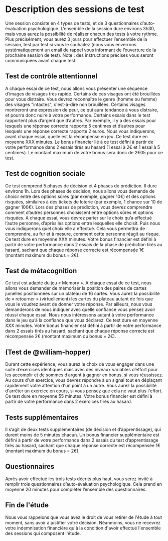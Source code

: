 # Description des sessions de test
Une session consiste en 4 types de tests, et de 3 questionnaires d’auto-évaluation psychologique. L’ensemble de la session dure environs 3h30, mais vous aurez la possibilité de réaliser chacun des tests à votre rythme. Plus précisément, vous aurez 3 jours pour effectuer l’ensemble de la session, test par test si vous le souhaitez (nous vous enverrons systématiquement un email de rappel vous informant de l’ouverture de la prochaine session de test).
Note : des instructions précises vous seront communiquées avant chaque test.

## Test de contrôle attentionnel
A chaque essai de ce test, nous allons vous présenter une séquence d’images de visages très rapide. Certains de ces visages ont été brouillées pour vous distraire. Vous devrez reconnaître le genre (homme ou femme) des visages "intactes", c'est-à-dire non brouillées. Certains visages montreront une expression de peur, ce qui aura tendance à vous distraire, et pourra donc nuire à votre performance.
Certains essais dans le test rapportent plus d’argent que d’autres. Par exemple, il y a des essais pour lesquels une réponse correcte rapporte 5 centimes et d’autres pour lesquels une réponse correcte rapporte 2 euros. Nous vous indiquerons, avant chaque essai, quelle est la récompense en jeu.
Ce test dure en moyenne XXX minutes. Le bonus financier lié à ce test défini à partir de votre performance dans 2 essais tirés au hasard (1 essai à 2€ et 1 essai à 5 centimes). Le montant maximum de votre bonus sera donc de 2€05 pour ce test.

## Test de cognition sociale
Ce test comprend 5 phases de décision et 4 phases de prédiction. Il dure environs 1h.
Lors des phases de décision, nous allons vous demande de choisir entre des options sûres (par exemple, gagner 10€) et des options risquées, similaires à des tickets de loterie (par exemple, 1 chance sur 10 de gagner 100€). Lors des phases de prédiction, vous devrez comprendre comment
d’autres personnes choisissent entre options sûres et options risquées. A chaque essai, vous devrez parier sur le choix qu’a effectué l’autre personne, d’après les options entre lesquelles elle choisit. Puis nous vous indiquerons quel choix elle a effectué. Cela vous permettra de comprendre, au fur et à mesure, comment cette personne réagit au risque.
Ce test dure en moyenne XXX minutes. Votre bonus financier est défini à partir de votre performance dans 2 essais de la phase de prédiction tirés au hasard, sachant que chaque réponse correcte est récompensée 1€ (montant maximum du bonus = 2€).

## Test de métacognition
Ce test est adapté du jeu « Memory ». A chaque essai de ce test, nous allons vous demander de mémoriser la position des paires de cartes jumelles positionnées sur un plateau de 16 cartes. Vous aurez la possibilité de « retourner » (virtuellement) les cartes du plateau autant de fois que vous le voudrez avant de donner votre réponse. Par ailleurs, nous vous demanderons de nous indiquer avec quelle confiance vous pensez avoir réussi chaque essai. Nous nous intéressons autant à votre performance dans le jeu qu’à la confiance que vous déclarez.
Ce test dure en moyenne XXX minutes. Votre bonus financier est défini à partir de votre performance dans 2 essais tirés au hasard, sachant que chaque réponse correcte est récompensée 2€ (montant maximum du bonus = 2€).

## (Test de @william-hopper)
Durant cette expérience, vous aurez le choix de vous engager dans une suite d’exercices identiques mais avec des niveaux variables d’effort pour les accomplir et de sommes d’argent à gagner en bonus, si vous réussissez. Au cours d'un exercice, vous devrez répondre à un signal tout en déplaçant rapidement votre attention d'un point à un autre. Vous aurez la possibilité d'arrêter un exercice en cours, si vous pensez que cela ne vaut plus l'effort.
Ce test dure en moyenne 55 minutes. Votre bonus financier est défini à partir de votre performance dans 2 exercices tirés au hasard.

## Tests supplémentaires
Il s’agit de deux tests supplémentaires (de décision et d’apprentissage), qui durent moins de 5 minutes chacun. Un bonus financier supplémentaire est défini à partir de votre performance dans 2 essais du test d’apprentissage tirés au hasard, sachant que chaque réponse correcte est récompensée 1€ (montant maximum du bonus = 2€).

## Questionnaires
Après avoir effectué les trois tests décrits plus haut, vous serez invité à remplir trois questionnaires d’auto-évaluation psychologique. Cela prend en moyenne 20 minutes pour compléter l’ensemble des questionnaires.

## Fin de l'étude
Nous vous rappelons que vous avez le droit de vous retirer de l'étude à tout moment, sans avoir à justifier votre décision. Néanmoins, vous ne recevrez votre indemnisation financière qu'à la condition d'avoir effectué l'ensemble des sessions qui composent l'étude.
